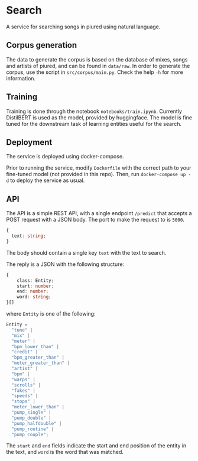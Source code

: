 # Search

A service for searching songs in piured using natural language.

## Corpus generation

The data to generate the corpus is based on the database of mixes, songs and artists of piured, and can be found in `data/raw`.
In order to generate the corpus, use the script in `src/corpus/main.py`. Check the help `-h` for more information.

## Training

Training is done through the notebook `notebooks/train.ipynb`. Currently DistilBERT is used as the model, provided by huggingface. The model is fine tuned for the downstream task of learning entities useful for the search.

## Deployment

The service is deployed using docker-compose.

Prior to running the service, modify `Dockerfile` with the correct path to your fine-tuned model (not provided in this repo).
Then, run `docker-compose up -d` to deploy the service as usual.

## API

The API is a simple REST API, with a single endpoint `/predict` that accepts a POST request with a JSON body. The port to make the request to is `5000`.

```ts
{
  text: string;
}
```

The body should contain a single key `text` with the text to search.

The reply is a JSON with the following structure:

```ts
{
    class: Entity;
    start: number;
    end: number;
    word: string;
}[]
```

where `Entity` is one of the following:

```ts
Entity =
  "tune" |
  "mix" |
  "meter" |
  "bpm_lower_than" |
  "credit" |
  "bpm_greater_than" |
  "meter_greater_than" |
  "artist" |
  "bpm" |
  "warps" |
  "scrolls" |
  "fakes" |
  "speeds" |
  "stops" |
  "meter_lower_than" |
  "pump_single" |
  "pump_double" |
  "pump_halfdouble" |
  "pump_routine" |
  "pump_couple";
```

The `start` and `end` fields indicate the start and end position of the entity in the text, and `word` is the word that was matched.
